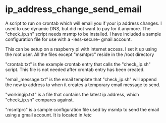 # ip_address_change_send_email
A script to run on crontab which will email you if your ip address changes. I used to use dynamic DNS, but did not want to pay for it anymore. The "check_ip.sh" script needs msmtp to be installed. I have included a sample configuration file for use with a -less-secure- gmail account.

This can be setup on a raspberry pi with internet access. I set it up using the root user. All the files except "msmtprc" reside in the /root directory

"crontab.txt" is the example crontab entry that calls the "check_ip.sh" script. This file is not needed after crontab entry has been created.

"email_message.txt" is the email template that "check_ip.sh" will append the new ip address to when it creates a temporary email message to send.

"workingip.txt" is a file that contains the latest ip address, which "check_ip.sh" compares against.

"msmtprc" is a sample configuration file used by msmtp to send the email using a gmail account. It is located in /etc

